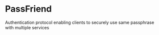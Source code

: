 # PassFriend
Authentication protocol enabling clients to securely use same passphrase with multiple services
